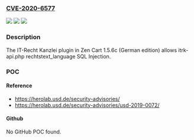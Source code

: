### [CVE-2020-6577](https://cve.mitre.org/cgi-bin/cvename.cgi?name=CVE-2020-6577)
![](https://img.shields.io/static/v1?label=Product&message=n%2Fa&color=blue)
![](https://img.shields.io/static/v1?label=Version&message=n%2Fa&color=blue)
![](https://img.shields.io/static/v1?label=Vulnerability&message=n%2Fa&color=brighgreen)

### Description

The IT-Recht Kanzlei plugin in Zen Cart 1.5.6c (German edition) allows itrk-api.php rechtstext_language SQL Injection.

### POC

#### Reference
- https://herolab.usd.de/security-advisories/
- https://herolab.usd.de/security-advisories/usd-2019-0072/

#### Github
No GitHub POC found.

